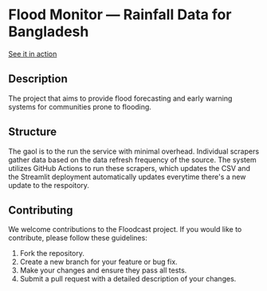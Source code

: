 # Flood Monitor — Rainfall Data for Bangladesh
[See it in action](https://floodmonitor.streamlit.app/)

## Description
The project that aims to provide flood forecasting and early warning systems for communities prone to flooding.

## Structure
The gaol is to the run the service with minimal overhead. Individual scrapers gather data based on the data refresh frequency of the source. The system utilizes GitHub Actions to run these scrapers, which updates the CSV and the Streamlit deployment automatically updates everytime there's a new update to the respoitory.

## Contributing
We welcome contributions to the Floodcast project. If you would like to contribute, please follow these guidelines:
1. Fork the repository.
2. Create a new branch for your feature or bug fix.
3. Make your changes and ensure they pass all tests.
4. Submit a pull request with a detailed description of your changes.

